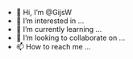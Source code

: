 - 👋 Hi, I’m @GijsW
- 👀 I’m interested in ...
- 🌱 I’m currently learning ...
- 💞️ I’m looking to collaborate on ...
- 📫 How to reach me ...

<!---
GijsW/GijsW is a ✨ special ✨ repository because its `README.md` (this file) appears on your GitHub profile.
You can click the Preview link to take a look at your changes.
--->
